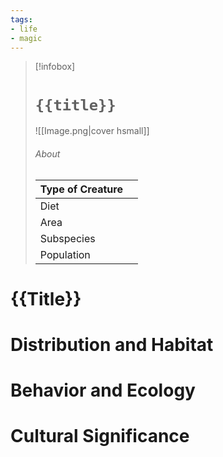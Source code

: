 ```yaml
---
tags:
- life
- magic
---
```

> [!infobox]
> # `{{title}}`
> ![[Image.png|cover hsmall]]
> ###### About
> | Type of Creature |   |
> | ---- | ---- |
> | Diet |  |
> | Area |  |
> | Subspecies |   |
> | Population |   |
# {{Title}}

# Distribution and Habitat

# Behavior and Ecology

# Cultural Significance
